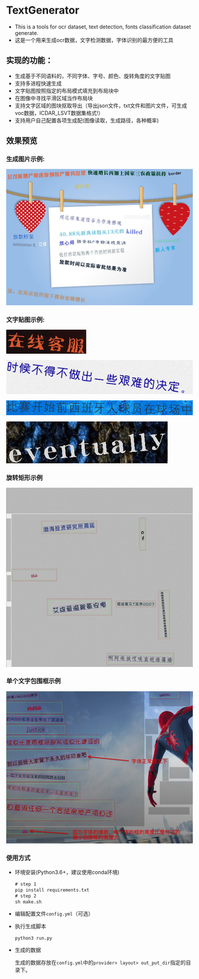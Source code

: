 # TextGenerator

- This is a tools for ocr dataset, text detection, fonts classification dataset generate.
- 这是一个用来生成ocr数据，文字检测数据，字体识别的最方便的工具

## 实现的功能：

- 生成基于不同语料的，不同字体、字号、颜色、旋转角度的文字贴图
- 支持多进程快速生成
- 文字贴图按照指定的布局模式填充到布局块中
- 在图像中寻找平滑区域当作布局块
- 支持文字区域的图块抠取导出（导出json文件，txt文件和图片文件，可生成voc数据，ICDAR_LSVT数据集格式!）
- 支持用户自己配置各项生成配(图像读取，生成路径，各种概率)

## 效果预览

### 生成图片示例:

![](img/pic_7f6cb78368edaf8347a8f0ce7e5a46c2df4f3ddd.jpg)

### 文字贴图示例:

![](img/fragment_6fc1b6ac180755dea3dfe711550251708b5e2ce519.jpg)

![](img/fragment_178b7da018e0d84c80b1455be4cc099bc68a07271.jpg)

![](img/fragment_ca71322eec0332fb3f6bb2a213c22f4a183c69da7.jpg)

![](img/fragment_f712bd7187d446b5fd5daf0ee0c6cb33ad26f98710.jpg)

### 旋转矩形示例

![](img/rotate_rect.png)

### 单个文字包围框示例

![](img/char_box.png)

### 使用方式

- 环境安装(Python3.6+，建议使用conda环境)
        
    ```
    # step 1
    pip install requirements.txt
    # step 2
    sh make.sh
    ```
  
- 编辑配置文件`config.yml`（可选）
    
- 执行生成脚本

    ```
    python3 run.py
    ```
  
- 生成的数据
    
    生成的数据存放在`config.yml`中的`provider> layout> out_put_dir`指定的目录下。
     
